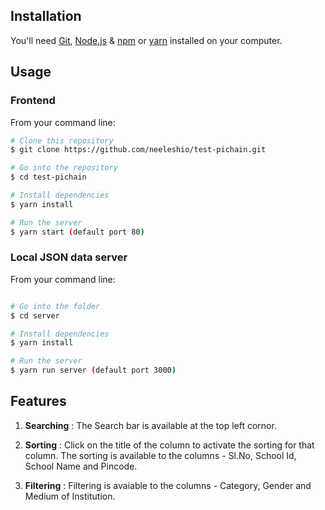 ## Installation

You'll need [Git](https://git-scm.com), [Node.js](https://nodejs.org/en/download/) & [npm](http://npmjs.com) or [yarn](https://classic.yarnpkg.com/en/docs/install/#windows-stable) installed on your computer.

## Usage
### Frontend

From your command line:

```bash
# Clone this repository
$ git clone https://github.com/neeleshio/test-pichain.git

# Go into the repository
$ cd test-pichain

# Install dependencies
$ yarn install

# Run the server
$ yarn start (default port 80)
```

### Local JSON data server

From your command line:

```bash

# Go into the folder
$ cd server

# Install dependencies
$ yarn install

# Run the server
$ yarn run server (default port 3000)
```

## Features

1. <strong>Searching</strong> : The Search bar is available at the top left cornor.
        
2. <strong>Sorting</strong> : Click on the title of the column to activate the sorting for that column. The sorting is available to the columns - Sl.No, School Id, School Name and Pincode.
        
3. <strong>Filtering</strong> : Filtering is avaiable to the columns - Category, Gender and Medium of Institution.
